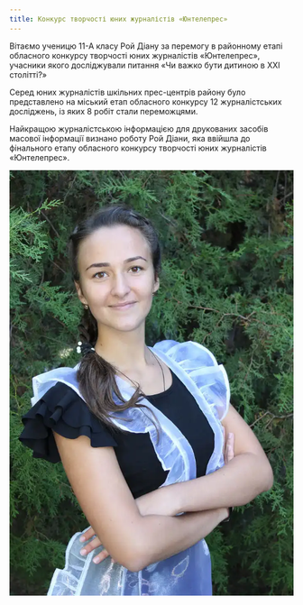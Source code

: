 ```yaml
---
title: Конкурс творчості юних журналістів «Юнтелепрес»
---
```


Вітаємо ученицю 11-А класу Рой Діану за перемогу в районному етапі обласного конкурсу творчості юних журналістів «Юнтелепрес», учасники якого досліджували питання «Чи важко бути дитиною в ХХІ столітті?»

Серед юних журналістів шкільних прес-центрів району було представлено на міський етап обласного конкурсу 12 журналістських досліджень, із яких 8 робіт стали переможцями.

Найкращою журналістською інформацією для друкованих засобів масової інформації визнано роботу Рой Діани, яка ввійшла до фінального етапу обласного конкурсу творчості юних журналістів «Юнтелепрес».

![](1.webp)
